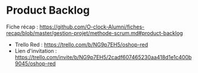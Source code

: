 # Product Backlog

Fiche récap : https://github.com/O-clock-Alumni/fiches-recap/blob/master/gestion-projet/methode-scrum.md#product-backlog

- Trello Red : https://trello.com/b/NG9p7EH5/oshop-red  
- Lien d'invitation : https://trello.com/invite/b/NG9p7EH5/2cadf607465230aa418d1e1c400b9045/oshop-red
